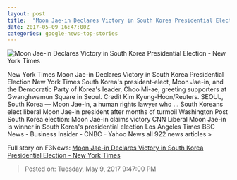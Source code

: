 ```yaml
---
layout: post
title:  "Moon Jae-in Declares Victory in South Korea Presidential Election - New York Times"
date: 2017-05-09 16:47:00Z
categories: google-news-top-stories
---
```


![Moon Jae-in Declares Victory in South Korea Presidential Election - New York Times](https://static01.nyt.com/images/2017/05/10/world/10korea-moon6/10korea-moon6-facebookJumbo.jpg)

New York Times Moon Jae-in Declares Victory in South Korea Presidential Election New York Times South Korea's president-elect, Moon Jae-in, and the Democratic Party of Korea's leader, Choo Mi-ae, greeting supporters at Gwanghwamun Square in Seoul. Credit Kim Kyung-Hoon/Reuters. SEOUL, South Korea — Moon Jae-in, a human rights lawyer who ... South Koreans elect liberal Moon Jae-in president after months of turmoil Washington Post South Korea election: Moon Jae-in claims victory CNN Liberal Moon Jae-in is winner in South Korea's presidential election Los Angeles Times BBC News - Business Insider - CNBC - Yahoo News all 922 news articles »


Full story on F3News: [Moon Jae-in Declares Victory in South Korea Presidential Election - New York Times](http://www.f3nws.com/n/bZdZaG)

> Posted on: Tuesday, May 9, 2017 9:47:00 PM
